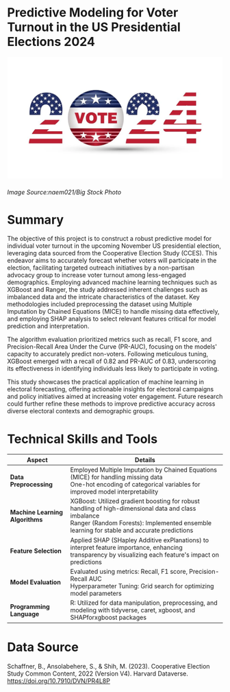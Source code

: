 # Predictive Modeling for Voter Turnout in the US Presidential Elections 2024 
![Alt Text](ELECTION.webp)
###### Image Source:naem021/Big Stock Photo

# Summary
The objective of this project is to construct a robust predictive model for individual voter turnout in the upcoming November US presidential election, leveraging data sourced from the Cooperative Election Study (CCES). This endeavor aims to accurately forecast whether voters will participate in the election, facilitating targeted outreach initiatives by a non-partisan advocacy group to increase voter turnout among less-engaged demographics. Employing advanced machine learning techniques such as XGBoost and Ranger, the study addressed inherent challenges such as imbalanced data and the intricate characteristics of the dataset. Key methodologies included preprocessing the dataset using Multiple Imputation by Chained Equations (MICE) to handle missing data effectively, and employing SHAP analysis to select relevant features critical for model prediction and interpretation.

The algorithm evaluation prioritized metrics such as recall, F1 score, and Precision-Recall Area Under the Curve (PR-AUC), focusing on the models' capacity to accurately predict non-voters. Following meticulous tuning, XGBoost emerged with a recall of 0.82 and PR-AUC of 0.83, underscoring its effectiveness in identifying individuals less likely to participate in voting.

This study showcases the practical application of machine learning in electoral forecasting, offering actionable insights for electoral campaigns and policy initiatives aimed at increasing voter engagement. Future research could further refine these methods to improve predictive accuracy across diverse electoral contexts and demographic groups.

# Technical Skills and Tools
| Aspect                   | Details                                                                                                                                                          |
|--------------------------|------------------------------------------------------------------------------------------------------------------------------------------------------------------|
| **Data Preprocessing**       | Employed Multiple Imputation by Chained Equations (MICE) for handling missing data <br> One-hot encoding of categorical variables for improved model interpretability |
| **Machine Learning Algorithms** | XGBoost: Utilized gradient boosting for robust handling of high-dimensional data and class imbalance<br>Ranger (Random Forests): Implemented ensemble learning for stable and accurate predictions |
| **Feature Selection**       | Applied SHAP (SHapley Additive exPlanations) to interpret feature importance, enhancing transparency by visualizing each feature's impact on predictions            |
| **Model Evaluation**         | Evaluated using metrics: Recall, F1 score, Precision-Recall AUC <br> Hyperparameter Tuning: Grid search for optimizing model parameters                          |
| **Programming Language**     | R: Utilized for data manipulation, preprocessing, and modeling with tidyverse, caret, xgboost, and SHAPforxgboost packages                                          |

# Data Source
Schaffner, B., Ansolabehere, S., & Shih, M. (2023). Cooperative Election Study Common Content, 2022 (Version V4). Harvard Dataverse. https://doi.org/10.7910/DVN/PR4L8P
